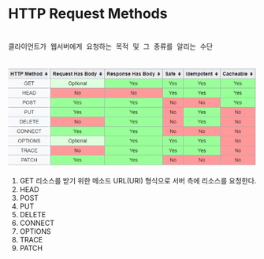 # HTTP Request Methods
<pre>
 　
클라이언트가 웹서버에게 요청하는 목적 및 그 종류를 알리는 수단
 　
</pre>

![HTTP 메소드](img/HTTP%20Methods.webp)

1. GET
   리소스를 받기 위한 메소드
   URL(URI) 형식으로 서버 측에 리소스를 요청한다.
2. HEAD
3. POST
4. PUT
5. DELETE
6. CONNECT
7. OPTIONS
8. TRACE
9.  PATCH
